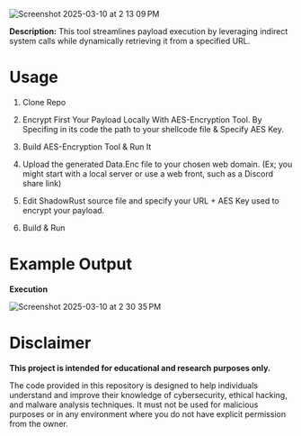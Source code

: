 
![Screenshot 2025-03-10 at 2 13 09 PM](https://github.com/user-attachments/assets/bc17b5eb-e3b1-403b-955c-31ce45cdb9ed)


**Description:** 
This tool streamlines payload execution by leveraging indirect system calls while dynamically retrieving it from a specified URL.



# Usage
1. Clone Repo

2. Encrypt First Your Payload Locally With AES-Encryption Tool. By Specifing in its code the path to your shellcode file & Specify AES Key.
   
3. Build AES-Encryption Tool & Run It

4. Upload the generated Data.Enc file to your chosen web domain. (Ex; you might start with a local server or use a web front, such as a Discord share link)

5. Edit ShadowRust source file and specify your URL + AES Key used to encrypt your payload.

6. Build & Run


# Example Output

**Execution** 

![Screenshot 2025-03-10 at 2 30 35 PM](https://github.com/user-attachments/assets/b89ac322-e2e9-4101-b0bb-0a051bf7429a)


# Disclaimer
**This project is intended for educational and research purposes only.**

The code provided in this repository is designed to help individuals understand and improve their knowledge of cybersecurity, ethical hacking, and malware analysis techniques. It must not be used for malicious purposes or in any environment where you do not have explicit permission from the owner.


